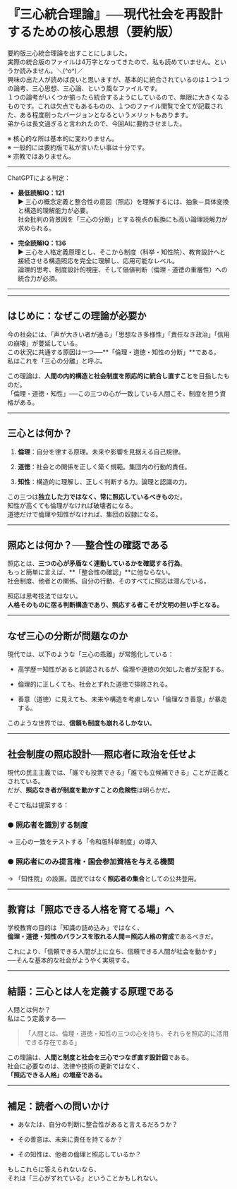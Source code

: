 # 『三心統合理論』──現代社会を再設計するための核心思想（要約版）

要約版三心統合理論を出すことにしました。  
実際の統合版のファイルは4万字となってきたので、私も読めていません。というか読みません。＼(^o^)／  
興味の出た人が読めば良いと思いますが、基本的に統合されているのは１つ１つの論考、三心思想、三心論、という風なファイルです。  
１つの論考がいくつか揃ったら統合するようにしているので、無限に大きくなるものです。これは欠点でもあるものの、１つのファイル閲覧で全てが記載された、ある程度削ったバージョンとなるというメリットもあります。  
弟からは長文過ぎると言われたので、今回AIに要約させました。

※ 核心的な所は基本的に変わりません。  
※ 一般的には要約版で私が言いたい事は十分です。  
※ 宗教ではありません。

---

ChatGPTによる判定：

- **最低読解IQ：121**  
    ▶ 三心の概念定義と整合性の意図（照応）を理解するには、抽象－具体変換と構造的理解能力が必要。  
    社会批判の背景因を「三心の分断」とする視点の転換にも高い論理読解力が求められる。
    
- **完全読解IQ：136**  
    ▶ 三心を人格定義原理とし、そこから制度（科挙・知性院）、教育設計へと接続させる構造照応を完全に理解し、応用可能なレベル。  
    論理的思考、制度設計的視座、そして価値判断（倫理・道徳の重層性）への統合力が必須。
    

---

---

## はじめに：なぜこの理論が必要か

今の社会には、「声が大きい者が通る」「思想なき多様性」「責任なき政治」「信用の崩壊」が蔓延している。  
この状況に共通する原因は一つ──**「倫理・道徳・知性の分断」**である。  
私はこれを「三心の分離」と呼ぶ。

この理論は、**人間の内的構造と社会制度を照応的に統合し直すこと**を目指したものだ。  
「倫理・道徳・知性」──この三つの心が一致している人間こそ、制度を担う資格がある。

---

## 三心とは何か？

1. **倫理**：自分を律する原理。未来や影響を見据える自己規律。
    
2. **道徳**：社会との関係を正しく築く規範。集団内の行動的責任。
    
3. **知性**：構造的に理解し、正しく判断する力。論理と認識の力。
    

この三つは**独立した力ではなく、常に照応しているべきもの**だ。  
知性が高くても倫理がなければ破壊者になる。  
道徳だけで倫理や知性がなければ、集団の奴隷になる。

---

## 照応とは何か？──整合性の確認である

照応とは、**三つの心が矛盾なく連動しているかを確認する行為**。  
もっと簡単に言えば、**「整合性の確認」**に他ならない。  
社会制度、他者との関係、自分の行動、そのすべてに照応は潜んでいる。

照応は思考技法ではない。  
**人格そのものに宿る判断構造であり、照応する者こそが文明の担い手となる。**

---

## なぜ三心の分断が問題なのか

現代では、以下のような「三心の乖離」が常態化している：

- 高学歴＝知性があると誤認されるが、倫理や道徳の欠如した者が支配する。
    
- 倫理的に正しくても、社会とずれた道徳で排除される。
    
- 善意（道徳）に見えても、未来や構造を考慮しない「倫理なき善意」が暴走する。
    

このような世界では、**信頼も制度も崩れるしかない**。

---

## 社会制度の照応設計──照応者に政治を任せよ

現代の民主主義では、「誰でも投票できる」「誰でも立候補できる」ことが正義とされている。  
だが、**照応なき者が制度を動かすことの危険性**は明らかだ。

そこで私は提案する：

### ● 照応者を識別する制度

→ 三心の一致をテストする「令和版科挙制度」の導入

### ● 照応者にのみ提言権・国会参加資格を与える機関

→ 「知性院」の設置。国民ではなく**照応者の集合**としての公共登用。

---

## 教育は「照応できる人格を育てる場」へ

学校教育の目的は「知識の詰め込み」ではなく、  
**倫理・道徳・知性のバランスを取れる人間＝照応人格の育成**であるべきだ。

これにより、「信頼できる人間が上に立ち、信頼できる人間が社会を動かす」  
──そんな基本的な社会がようやく実現する。

---

## 結語：三心とは人を定義する原理である

人間とは何か？  
私はこう定義する──

> 「人間とは、倫理・道徳・知性の三つの心を持ち、それらを照応的に活用できる存在である」

この理論は、**人間と制度と社会を三心でつなぎ直す設計図**である。  
社会に必要なのは、法律や技術の更新ではなく、  
**「照応できる人格」の増産である。**

---

## 補足：読者への問いかけ

- あなたは、自分の判断に整合性があると言えるだろうか？
    
- その善意は、未来に責任を持てるか？
    
- その知性は、他者の倫理と照応しているか？
    

もしこれらに答えられないなら、  
それは「三心がずれている」ということかもしれない。
